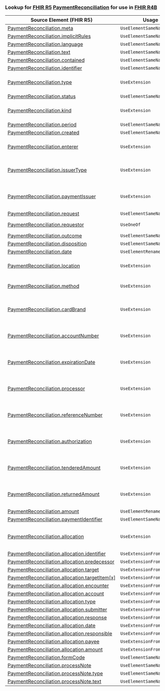 ### Lookup for [FHIR R5](https://hl7.org/fhir/R5/) [PaymentReconciliation](https://hl7.org/fhir/R5/PaymentReconciliation.html) for use in [FHIR R4B](https://hl7.org/fhir/R4B/)

| Source Element (FHIR R5) | Usage | Target |
| -------------- | ----- | ------ |
| [PaymentReconciliation.meta](https://hl7.org/fhir/R5/PaymentReconciliation.html#resource) | `UseElementSameName` | [PaymentReconciliation.meta](https://hl7.org/fhir/R4B/PaymentReconciliation.html#resource) |
| [PaymentReconciliation.implicitRules](https://hl7.org/fhir/R5/PaymentReconciliation.html#resource) | `UseElementSameName` | [PaymentReconciliation.implicitRules](https://hl7.org/fhir/R4B/PaymentReconciliation.html#resource) |
| [PaymentReconciliation.language](https://hl7.org/fhir/R5/PaymentReconciliation.html#resource) | `UseElementSameName` | [PaymentReconciliation.language](https://hl7.org/fhir/R4B/PaymentReconciliation.html#resource) |
| [PaymentReconciliation.text](https://hl7.org/fhir/R5/PaymentReconciliation.html#resource) | `UseElementSameName` | [PaymentReconciliation.text](https://hl7.org/fhir/R4B/PaymentReconciliation.html#resource) |
| [PaymentReconciliation.contained](https://hl7.org/fhir/R5/PaymentReconciliation.html#resource) | `UseElementSameName` | [PaymentReconciliation.contained](https://hl7.org/fhir/R4B/PaymentReconciliation.html#resource) |
| [PaymentReconciliation.identifier](https://hl7.org/fhir/R5/PaymentReconciliation.html#resource) | `UseElementSameName` | [PaymentReconciliation.identifier](https://hl7.org/fhir/R4B/PaymentReconciliation.html#resource) |
| [PaymentReconciliation.type](https://hl7.org/fhir/R5/PaymentReconciliation.html#resource) | `UseExtension` | [http://hl7.org/fhir/5.0/StructureDefinition/extension-PaymentReconciliation.type](StructureDefinition-ext-R5-PaymentReconciliation.type.html) |
| [PaymentReconciliation.status](https://hl7.org/fhir/R5/PaymentReconciliation.html#resource) | `UseElementSameName` | [PaymentReconciliation.status](https://hl7.org/fhir/R4B/PaymentReconciliation.html#resource) |
| [PaymentReconciliation.kind](https://hl7.org/fhir/R5/PaymentReconciliation.html#resource) | `UseExtension` | [http://hl7.org/fhir/5.0/StructureDefinition/extension-PaymentReconciliation.kind](StructureDefinition-ext-R5-PaymentReconciliation.kind.html) |
| [PaymentReconciliation.period](https://hl7.org/fhir/R5/PaymentReconciliation.html#resource) | `UseElementSameName` | [PaymentReconciliation.period](https://hl7.org/fhir/R4B/PaymentReconciliation.html#resource) |
| [PaymentReconciliation.created](https://hl7.org/fhir/R5/PaymentReconciliation.html#resource) | `UseElementSameName` | [PaymentReconciliation.created](https://hl7.org/fhir/R4B/PaymentReconciliation.html#resource) |
| [PaymentReconciliation.enterer](https://hl7.org/fhir/R5/PaymentReconciliation.html#resource) | `UseExtension` | [http://hl7.org/fhir/5.0/StructureDefinition/extension-PaymentReconciliation.enterer](StructureDefinition-ext-R5-PaymentReconciliation.enterer.html) |
| [PaymentReconciliation.issuerType](https://hl7.org/fhir/R5/PaymentReconciliation.html#resource) | `UseExtension` | [http://hl7.org/fhir/5.0/StructureDefinition/extension-PaymentReconciliation.issuerType](StructureDefinition-ext-R5-PaymentReconciliation.issuerType.html) |
| [PaymentReconciliation.paymentIssuer](https://hl7.org/fhir/R5/PaymentReconciliation.html#resource) | `UseExtension` | [http://hl7.org/fhir/5.0/StructureDefinition/extension-PaymentReconciliation.paymentIssuer](StructureDefinition-ext-R5-PaymentReconciliation.paymentIssuer.html) |
| [PaymentReconciliation.request](https://hl7.org/fhir/R5/PaymentReconciliation.html#resource) | `UseElementSameName` | [PaymentReconciliation.request](https://hl7.org/fhir/R4B/PaymentReconciliation.html#resource) |
| [PaymentReconciliation.requestor](https://hl7.org/fhir/R5/PaymentReconciliation.html#resource) | `UseOneOf` | [PaymentReconciliation.requestor](https://hl7.org/fhir/R4B/PaymentReconciliation.html#resource)<br />[PaymentReconciliation.requestor](https://hl7.org/fhir/R4B/PaymentReconciliation.html#resource) |
| [PaymentReconciliation.outcome](https://hl7.org/fhir/R5/PaymentReconciliation.html#resource) | `UseElementSameName` | [PaymentReconciliation.outcome](https://hl7.org/fhir/R4B/PaymentReconciliation.html#resource) |
| [PaymentReconciliation.disposition](https://hl7.org/fhir/R5/PaymentReconciliation.html#resource) | `UseElementSameName` | [PaymentReconciliation.disposition](https://hl7.org/fhir/R4B/PaymentReconciliation.html#resource) |
| [PaymentReconciliation.date](https://hl7.org/fhir/R5/PaymentReconciliation.html#resource) | `UseElementRenamed` | [PaymentReconciliation.paymentDate](https://hl7.org/fhir/R4B/PaymentReconciliation.html#resource) |
| [PaymentReconciliation.location](https://hl7.org/fhir/R5/PaymentReconciliation.html#resource) | `UseExtension` | [http://hl7.org/fhir/5.0/StructureDefinition/extension-PaymentReconciliation.location](StructureDefinition-ext-R5-PaymentReconciliation.location.html) |
| [PaymentReconciliation.method](https://hl7.org/fhir/R5/PaymentReconciliation.html#resource) | `UseExtension` | [http://hl7.org/fhir/5.0/StructureDefinition/extension-PaymentReconciliation.method](StructureDefinition-ext-R5-PaymentReconciliation.method.html) |
| [PaymentReconciliation.cardBrand](https://hl7.org/fhir/R5/PaymentReconciliation.html#resource) | `UseExtension` | [http://hl7.org/fhir/5.0/StructureDefinition/extension-PaymentReconciliation.cardBrand](StructureDefinition-ext-R5-PaymentReconciliation.cardBrand.html) |
| [PaymentReconciliation.accountNumber](https://hl7.org/fhir/R5/PaymentReconciliation.html#resource) | `UseExtension` | [http://hl7.org/fhir/5.0/StructureDefinition/extension-PaymentReconciliation.accountNumber](StructureDefinition-ext-R5-PaymentReconciliation.accountNumber.html) |
| [PaymentReconciliation.expirationDate](https://hl7.org/fhir/R5/PaymentReconciliation.html#resource) | `UseExtension` | [http://hl7.org/fhir/5.0/StructureDefinition/extension-PaymentReconciliation.expirationDate](StructureDefinition-ext-R5-PaymentReconciliation.expirationDate.html) |
| [PaymentReconciliation.processor](https://hl7.org/fhir/R5/PaymentReconciliation.html#resource) | `UseExtension` | [http://hl7.org/fhir/5.0/StructureDefinition/extension-PaymentReconciliation.processor](StructureDefinition-ext-R5-PaymentReconciliation.processor.html) |
| [PaymentReconciliation.referenceNumber](https://hl7.org/fhir/R5/PaymentReconciliation.html#resource) | `UseExtension` | [http://hl7.org/fhir/5.0/StructureDefinition/extension-PaymentReconciliation.referenceNumber](StructureDefinition-ext-R5-PaymentReconciliation.referenceNumber.html) |
| [PaymentReconciliation.authorization](https://hl7.org/fhir/R5/PaymentReconciliation.html#resource) | `UseExtension` | [http://hl7.org/fhir/5.0/StructureDefinition/extension-PaymentReconciliation.authorization](StructureDefinition-ext-R5-PaymentReconciliation.authorization.html) |
| [PaymentReconciliation.tenderedAmount](https://hl7.org/fhir/R5/PaymentReconciliation.html#resource) | `UseExtension` | [http://hl7.org/fhir/5.0/StructureDefinition/extension-PaymentReconciliation.tenderedAmount](StructureDefinition-ext-R5-PaymentReconciliation.tenderedAmount.html) |
| [PaymentReconciliation.returnedAmount](https://hl7.org/fhir/R5/PaymentReconciliation.html#resource) | `UseExtension` | [http://hl7.org/fhir/5.0/StructureDefinition/extension-PaymentReconciliation.returnedAmount](StructureDefinition-ext-R5-PaymentReconciliation.returnedAmount.html) |
| [PaymentReconciliation.amount](https://hl7.org/fhir/R5/PaymentReconciliation.html#resource) | `UseElementRenamed` | [PaymentReconciliation.paymentAmount](https://hl7.org/fhir/R4B/PaymentReconciliation.html#resource) |
| [PaymentReconciliation.paymentIdentifier](https://hl7.org/fhir/R5/PaymentReconciliation.html#resource) | `UseElementSameName` | [PaymentReconciliation.paymentIdentifier](https://hl7.org/fhir/R4B/PaymentReconciliation.html#resource) |
| [PaymentReconciliation.allocation](https://hl7.org/fhir/R5/PaymentReconciliation.html#resource) | `UseExtension` | [http://hl7.org/fhir/5.0/StructureDefinition/extension-PaymentReconciliation.allocation](StructureDefinition-ext-R5-PaymentReconciliation.allocation.html) |
| [PaymentReconciliation.allocation.identifier](https://hl7.org/fhir/R5/PaymentReconciliation.html#resource) | `UseExtensionFromAncestor` | - |
| [PaymentReconciliation.allocation.predecessor](https://hl7.org/fhir/R5/PaymentReconciliation.html#resource) | `UseExtensionFromAncestor` | - |
| [PaymentReconciliation.allocation.target](https://hl7.org/fhir/R5/PaymentReconciliation.html#resource) | `UseExtensionFromAncestor` | - |
| [PaymentReconciliation.allocation.targetItem[x]](https://hl7.org/fhir/R5/PaymentReconciliation.html#resource) | `UseExtensionFromAncestor` | - |
| [PaymentReconciliation.allocation.encounter](https://hl7.org/fhir/R5/PaymentReconciliation.html#resource) | `UseExtensionFromAncestor` | - |
| [PaymentReconciliation.allocation.account](https://hl7.org/fhir/R5/PaymentReconciliation.html#resource) | `UseExtensionFromAncestor` | - |
| [PaymentReconciliation.allocation.type](https://hl7.org/fhir/R5/PaymentReconciliation.html#resource) | `UseExtensionFromAncestor` | - |
| [PaymentReconciliation.allocation.submitter](https://hl7.org/fhir/R5/PaymentReconciliation.html#resource) | `UseExtensionFromAncestor` | - |
| [PaymentReconciliation.allocation.response](https://hl7.org/fhir/R5/PaymentReconciliation.html#resource) | `UseExtensionFromAncestor` | - |
| [PaymentReconciliation.allocation.date](https://hl7.org/fhir/R5/PaymentReconciliation.html#resource) | `UseExtensionFromAncestor` | - |
| [PaymentReconciliation.allocation.responsible](https://hl7.org/fhir/R5/PaymentReconciliation.html#resource) | `UseExtensionFromAncestor` | - |
| [PaymentReconciliation.allocation.payee](https://hl7.org/fhir/R5/PaymentReconciliation.html#resource) | `UseExtensionFromAncestor` | - |
| [PaymentReconciliation.allocation.amount](https://hl7.org/fhir/R5/PaymentReconciliation.html#resource) | `UseExtensionFromAncestor` | - |
| [PaymentReconciliation.formCode](https://hl7.org/fhir/R5/PaymentReconciliation.html#resource) | `UseElementSameName` | [PaymentReconciliation.formCode](https://hl7.org/fhir/R4B/PaymentReconciliation.html#resource) |
| [PaymentReconciliation.processNote](https://hl7.org/fhir/R5/PaymentReconciliation.html#resource) | `UseElementSameName` | [PaymentReconciliation.processNote](https://hl7.org/fhir/R4B/PaymentReconciliation.html#resource) |
| [PaymentReconciliation.processNote.type](https://hl7.org/fhir/R5/PaymentReconciliation.html#resource) | `UseElementSameName` | [PaymentReconciliation.processNote.type](https://hl7.org/fhir/R4B/PaymentReconciliation.html#resource) |
| [PaymentReconciliation.processNote.text](https://hl7.org/fhir/R5/PaymentReconciliation.html#resource) | `UseElementSameName` | [PaymentReconciliation.processNote.text](https://hl7.org/fhir/R4B/PaymentReconciliation.html#resource) |
